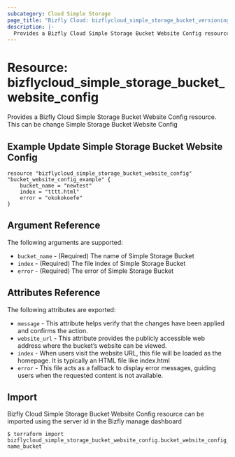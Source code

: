 ```yaml
---
subcategory: Cloud Simple Storage
page_title: "Bizfly Cloud: bizflycloud_simple_storage_bucket_versioning"
description: |-
  Provides a Bizfly Cloud Simple Storage Bucket Website Config resource. This can be change Simple Storage Bucket Website Config
---
```


# Resource: bizflycloud_simple_storage_bucket_website_config

Provides a Bizfly Cloud Simple Storage Bucket Website Config resource. This can be change Simple Storage Bucket Website Config

## Example Update Simple Storage Bucket Website Config

```hcl
resource "bizflycloud_simple_storage_bucket_website_config" "bucket_website_config_example" {
    bucket_name = "newtest"
    index = "tttt.html"
    error = "okokokoefe"
}
```
    
## Argument Reference

The following arguments are supported:

-   `bucket_name` - (Required) The name of Simple Storage Bucket
-   `index` - (Required) The file index of Simple Storage Bucket
-   `error` - (Required) The error of Simple Storage Bucket

## Attributes Reference

The following attributes are exported:
-   `message` - This attribute helps verify that the changes have been applied and confirms the action.
-   `website_url` -  This attribute provides the publicly accessible web address where the bucket’s website can be viewed.
-   `index` - When users visit the website URL, this file will be loaded as the homepage. It is typically an HTML file like index.html
-   `error` - This file acts as a fallback to display error messages, guiding users when the requested content is not available.

## Import

Bizfly Cloud Simple Storage Bucket Website Config resource can be imported using the server id in the Bizfly manage dashboard

```
$ terraform import bizflycloud_simple_storage_bucket_website_config.bucket_website_config_example name_bucket
```

